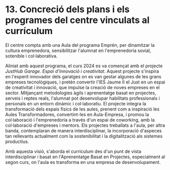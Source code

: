 
# 13. Concreció dels plans i els programes del centre vinculats al currículum 

<!-- Este  apartat  es  referix  a  la  necessitat  de  concretar  com  s'implementaran en el cicle formatiu els plans, els projectes i els programes prèviament acordats en el centre, per a garantir així la seua alineació amb els objectius del currículum. Esta concreció implica detallar accions específiques que es duran a terme en els mòduls, les persones responsables,  la  temporalització  i  qualsevol  detall  rellevant  per  a  garantir  la  seua efectivitat. 

Així  mateix,  s'han  d'arreplegar  els  programes  i  els  projectes  específics  que  es desenrotllen en l'etapa de Formació Professional. Per exemple, si el centre participa en INNOVATEC o si, per exemple, s'està desplegant un projecte d'innovació o si hi ha una 
borsa d'ocupació en el centre. 

-->

El centre compta amb una Aula del programa Emprén, per dinamitzar la cultura emprenedora, sensibilitzar l'alumnat en l'emprenedoria sovial, sotenible i col·laborativa.

Aliniat amb aquest programa, el curs 2024 es va començat amb el projecte *JustHub Garage. Espai d'innovació i creativitat*. Aquest projecte s'inspira en l'esperit innovador dels garatges on es van gestar algunes de les grans empreses tecnològiques, i pretén convertir l'IES Jaume II el Just en un espai de creativitat i innovació, que impulse la creació de noves empreses en el sector. Mitjançant metodologies àgils i aprenentatge basat en projectes, serveis i reptes reals, l'alumnat pot desenvolupar habilitats professionals i personals en un entorn dinàmic i col·laboratiu. El projecte integra la transformació dels espais físics de les aules, prenent com a inspiració les Aules Transformadores, convertint-les en Aula-Empresa, i promou la col·laboració i l'emprenedoria a través d'un espai de coworking, amb la col·laboració d'empreses i mentors. Els projectes treballats a l'aula, per altra banda, contemplaran de manera interdisciplinar, la incorporació d'aspeces tan rellevants actualment com la sostenibilitat i la digitalització als sistemes productius.

Amb aquesta visió, s'aborda el currículum des d'un punt de vista interdisciplinar i basat en l'Aprenentatge Basat en Projectes, especialment al segon curs, on l'aula es transforma en una empresa de desenvolupament.
